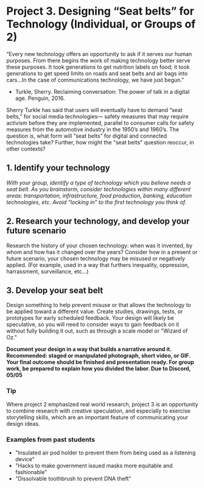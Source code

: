 # Project 3. Designing “Seat belts” for Technology (Individual, or Groups of 2) 

“Every new technology offers an opportunity to ask if it serves our human purposes. From there begins the work of making technology better serve these purposes. It took generations to get nutrition labels on food; it took generations to get speed limits on roads and seat belts and air bags into cars…In the case of communications technology, we have just begun."
- Turkle, Sherry. Reclaiming conversation: The power of talk in a digital age. Penguin, 2016.

Sherry Turkle has said that users will eventually have to demand “seat belts,” for social media technologies–– safety measures that may require activism before they are implemented, parallel to consumer calls for safety measures from the automotive industry in the 1950’s and 1960’s. The question is, what form will “seat belts” for digital and connected technologies take? Further, how might the "seat belts" question reoccur, in other contexts? 

## 1. Identify your technology
*With your group, identify a type of technology which you believe needs a seat belt. As you brainstorm, consider technologies within many different areas: transportation, infrastructure, food production, banking, education technologies, etc. Avoid “locking in” to the first technology you think of.* 

## 2. Research your technology, and develop your future scenario 
Research the history of your chosen technology: when was it invented, by whom and how has it changed over the years? Consider how in a present or future scenario, your chosen technology may be misused or negatively applied. (For example, used in a way that furthers inequality, oppression, harrassment, surveillance, etc...)  

## 3. Develop your seat belt  
Design something to help prevent misuse or that allows the technology to be applied toward a different value. Create studies, drawings, tests, or prototypes for early scheduled feedback. Your design will likely be speculative, so you will need to consider ways to gain feedback on it without fully building it out, such as through a scale model or "Wizard of Oz." 

**Document your design in a way that builds a narrative around it. Recommended: staged or manipulated photograph, short video, or GIF. Your final outcome should be finished and presentation ready. For group work, be prepared to explain how you divided the labor. Due to Discord, 05/05** 

### Tip 
Where project 2 emphasized real world research, project 3 is an opportunity to combine research with creative speculation, and especially to exercise storytelling skills, which are an important feature of communicating your design ideas. 

### Examples from past students
* "Insulated air pod holder to prevent them from being used as a listening device" 
* "Hacks to make government issued masks more equitable and fashionable"
* "Dissolvable toothbrush to prevent DNA theft" 
